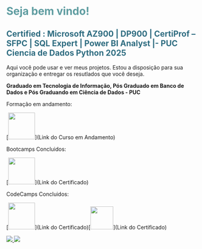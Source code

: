 <h1 style="color: #5e9ca0;">Seja bem vindo!</h1>
<h2 style="color: #2e6c80;">Certified : Microsoft AZ900 | DP900 | CertiProf &ndash; SFPC | SQL Expert | Power BI Analyst |- PUC Ciencia de Dados Python 2025</h2>
<p>Aqui voc&ecirc; pode usar e ver meus projetos. Estou a disposi&ccedil;&atilde;o para sua organiza&ccedil;&atilde;o e entregar os resutlados que voc&ecirc; deseja.</p>
<p><strong>Graduado em Tecnologia de Informa&ccedil;&atilde;o, P&oacute;s Graduado em Banco de Dados e P&oacute;s Graduando em Ci&ecirc;ncia de Dados - PUC</strong></p>
Formação em andamento:

[<img src="https://hermes.dio.me/tracks/aa71615b-e701-4cec-bb64-71ba6974c5fe.png" width="70">](Link do Curso em Andamento)

Bootcamps Concluidos:

[<img src="https://hermes.dio.me/tracks/608ecefd-1d10-42ea-9f58-3e7a4548ab3e.png" width="70">](Link do Certificado)

CodeCamps Concluidos:

[<img src="https://hermes.dio.me/tracks/e3092c08-98c4-4131-aec1-f3affe6db45d.png" width="70">](Link do Certificado)[<img src="https://hermes.dio.me/tracks/cc708075-49ef-4974-85ca-c9a33a19e32d.png" width="60">](Link do Certificado)


<a href="mailto:seuemailaqui@gmail.com">
<img src="https://img.shields.io/badge/Gmail-D14836?style=for-the-badge&logo=gmail&logoColor=white"/>
<a href="url:www.linkedin.com/in/eduardo-philomeno">
<img src="https://img.shields.io/badge/LinkedIn-0077B5?style=for-the-badge&logo=linkedin&logoColor=white"></a>
<!--


  <div style="width: 200px;">
<a href="https://github.com/SeuPerfilAqui/github-readme-stats">
  <img src="https://github-readme-stats.vercel.app/api/top-langs/?username=SeuPerfilAqui&langs_count=8" alt="Top Langs" />
</a>
</div>

**EduPowerBi/EduPowerBi** is a ✨ _special_ ✨ repository because its `README.md` (this file) appears on your GitHub profile.

Here are some ideas to get you started:

- 🔭 I’m currently working on ...
- 🌱 I’m currently learning ...
- 👯 I’m looking to collaborate on ...
- 🤔 I’m looking for help with ...
- 💬 Ask me about ...
- 📫 How to reach me: ...
- 😄 Pronouns: ...
- ⚡ Fun fact: ...
-->
